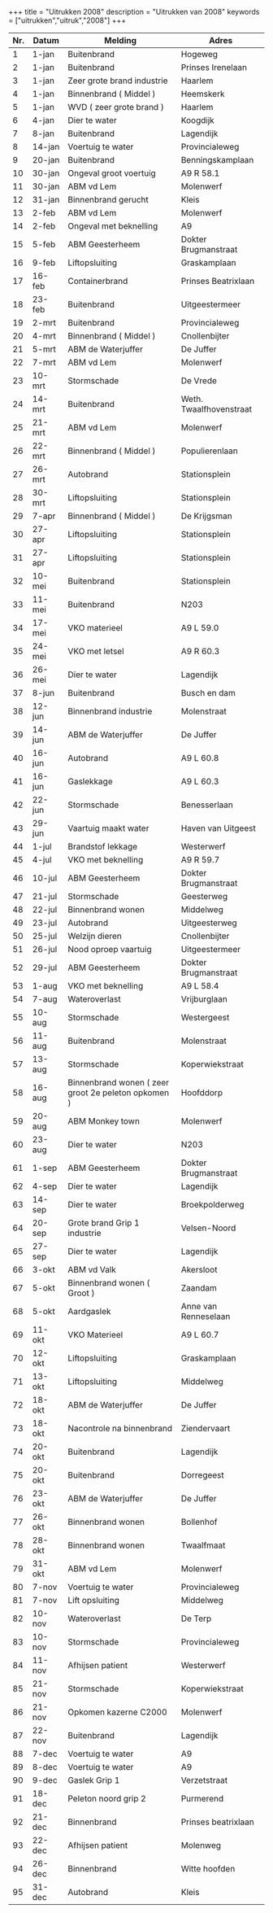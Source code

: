 +++
title = "Uitrukken 2008"
description = "Uitrukken van 2008"
keywords = ["uitrukken","uitruk","2008"]
+++

<table class="table">
<thead class="thead-inverse">
<tr>
<th>Nr.</th>
<th>Datum</th>
<th>Melding</th>
<th>Adres</th>
</tr>
</thead>

<tbody>
<tr>
<td>1</td>
<td>1-jan</td>
<td>Buitenbrand</td>
<td>Hogeweg</td>
</tr>

<tr>
<td>2</td>
<td>1-jan</td>
<td>Buitenbrand</td>
<td>Prinses Irenelaan</td>
</tr>

<tr>
<td>3</td>
<td>1-jan</td>
<td>Zeer grote brand industrie</td>
<td>Haarlem</td>
</tr>

<tr>
<td>4</td>
<td>1-jan</td>
<td>Binnenbrand ( Middel )</td>
<td>Heemskerk</td>
</tr>

<tr>
<td>5</td>
<td>1-jan</td>
<td>WVD ( zeer grote brand )</td>
<td>Haarlem</td>
</tr>

<tr>
<td>6</td>
<td>4-jan</td>
<td>Dier te water</td>
<td>Koogdijk</td>
</tr>

<tr>
<td>7</td>
<td>8-jan</td>
<td>Buitenbrand</td>
<td>Lagendijk</td>
</tr>

<tr>
<td>8</td>
<td>14-jan</td>
<td>Voertuig te water</td>
<td>Provincialeweg</td>
</tr>

<tr>
<td>9</td>
<td>20-jan</td>
<td>Buitenbrand</td>
<td>Benningskamplaan</td>
</tr>

<tr>
<td>10</td>
<td>30-jan</td>
<td>Ongeval groot voertuig</td>
<td>A9 R 58.1</td>
</tr>

<tr>
<td>11</td>
<td>30-jan</td>
<td>ABM vd Lem</td>
<td>Molenwerf</td>
</tr>

<tr>
<td>12</td>
<td>31-jan</td>
<td>Binnenbrand gerucht</td>
<td>Kleis</td>
</tr>

<tr>
<td>13</td>
<td>2-feb</td>
<td>ABM vd Lem</td>
<td>Molenwerf</td>
</tr>

<tr>
<td>14</td>
<td>2-feb</td>
<td>Ongeval met beknelling</td>
<td>A9</td>
</tr>

<tr>
<td>15</td>
<td>5-feb</td>
<td>ABM Geesterheem</td>
<td>Dokter Brugmanstraat</td>
</tr>

<tr>
<td>16</td>
<td>9-feb</td>
<td>Liftopsluiting</td>
<td>Graskamplaan</td>
</tr>

<tr>
<td>17</td>
<td>16-feb</td>
<td>Containerbrand</td>
<td>Prinses Beatrixlaan</td>
</tr>

<tr>
<td>18</td>
<td>23-feb</td>
<td>Buitenbrand</td>
<td>Uitgeestermeer</td>
</tr>

<tr>
<td>19</td>
<td>2-mrt</td>
<td>Buitenbrand</td>
<td>Provincialeweg</td>
</tr>

<tr>
<td>20</td>
<td>4-mrt</td>
<td>Binnenbrand ( Middel )</td>
<td>Cnollenbijter</td>
</tr>

<tr>
<td>21</td>
<td>5-mrt</td>
<td>ABM de Waterjuffer</td>
<td>De Juffer</td>
</tr>

<tr>
<td>22</td>
<td>7-mrt</td>
<td>ABM vd Lem</td>
<td>Molenwerf</td>
</tr>

<tr>
<td>23</td>
<td>10-mrt</td>
<td>Stormschade</td>
<td>De Vrede</td>
</tr>

<tr>
<td>24</td>
<td>14-mrt</td>
<td>Buitenbrand</td>
<td>Weth. Twaalfhovenstraat</td>
</tr>

<tr>
<td>25</td>
<td>21-mrt</td>
<td>ABM vd Lem</td>
<td>Molenwerf</td>
</tr>

<tr>
<td>26</td>
<td>22-mrt</td>
<td>Binnenbrand ( Middel )</td>
<td>Populierenlaan</td>
</tr>

<tr>
<td>27</td>
<td>26-mrt</td>
<td>Autobrand</td>
<td>Stationsplein</td>
</tr>

<tr>
<td>28</td>
<td>30-mrt</td>
<td>Liftopsluiting</td>
<td>Stationsplein</td>
</tr>

<tr>
<td>29</td>
<td>7-apr</td>
<td>Binnenbrand ( Middel )</td>
<td>De Krijgsman</td>
</tr>

<tr>
<td>30</td>
<td>27-apr</td>
<td>Liftopsluiting</td>
<td>Stationsplein</td>
</tr>

<tr>
<td>31</td>
<td>27-apr</td>
<td>Liftopsluiting</td>
<td>Stationsplein</td>
</tr>

<tr>
<td>32</td>
<td>10-mei</td>
<td>Buitenbrand</td>
<td>Stationsplein</td>
</tr>

<tr>
<td>33</td>
<td>11-mei</td>
<td>Buitenbrand</td>
<td>N203</td>
</tr>

<tr>
<td>34</td>
<td>17-mei</td>
<td>VKO materieel</td>
<td>A9 L 59.0</td>
</tr>

<tr>
<td>35</td>
<td>24-mei</td>
<td>VKO met letsel</td>
<td>A9 R 60.3</td>
</tr>

<tr>
<td>36</td>
<td>26-mei</td>
<td>Dier te water</td>
<td>Lagendijk</td>
</tr>

<tr>
<td>37</td>
<td>8-jun</td>
<td>Buitenbrand</td>
<td>Busch en dam</td>
</tr>

<tr>
<td>38</td>
<td>12-jun</td>
<td>Binnenbrand industrie</td>
<td>Molenstraat</td>
</tr>

<tr>
<td>39</td>
<td>14-jun</td>
<td>ABM de Waterjuffer</td>
<td>De Juffer</td>
</tr>

<tr>
<td>40</td>
<td>16-jun</td>
<td>Autobrand</td>
<td>A9 L 60.8</td>
</tr>

<tr>
<td>41</td>
<td>16-jun</td>
<td>Gaslekkage</td>
<td>A9 L 60.3</td>
</tr>

<tr>
<td>42</td>
<td>22-jun</td>
<td>Stormschade</td>
<td>Benesserlaan</td>
</tr>

<tr>
<td>43</td>
<td>29-jun</td>
<td>Vaartuig maakt water</td>
<td>Haven van Uitgeest</td>
</tr>

<tr>
<td>44</td>
<td>1-jul</td>
<td>Brandstof lekkage</td>
<td>Westerwerf</td>
</tr>

<tr>
<td>45</td>
<td>4-jul</td>
<td>VKO met beknelling</td>
<td>A9 R 59.7</td>
</tr>

<tr>
<td>46</td>
<td>10-jul</td>
<td>ABM Geesterheem</td>
<td>Dokter Brugmanstraat</td>
</tr>

<tr>
<td>47</td>
<td>21-jul</td>
<td>Stormschade</td>
<td>Geesterweg</td>
</tr>

<tr>
<td>48</td>
<td>22-jul</td>
<td>Binnenbrand wonen</td>
<td>Middelweg</td>
</tr>

<tr>
<td>49</td>
<td>23-jul</td>
<td>Autobrand</td>
<td>Uitgeesterweg</td>
</tr>

<tr>
<td>50</td>
<td>25-jul</td>
<td>Welzijn dieren</td>
<td>Cnollenbijter</td>
</tr>

<tr>
<td>51</td>
<td>26-jul</td>
<td>Nood oproep vaartuig</td>
<td>Uitgeestermeer</td>
</tr>

<tr>
<td>52</td>
<td>29-jul</td>
<td>ABM Geesterheem</td>
<td>Dokter Brugmanstraat</td>
</tr>

<tr>
<td>53</td>
<td>1-aug</td>
<td>VKO met beknelling</td>
<td>A9 L 58.4</td>
</tr>

<tr>
<td>54</td>
<td>7-aug</td>
<td>Wateroverlast</td>
<td>Vrijburglaan</td>
</tr>

<tr>
<td>55</td>
<td>10-aug</td>
<td>Stormschade</td>
<td>Westergeest</td>
</tr>

<tr>
<td>56</td>
<td>11-aug</td>
<td>Buitenbrand</td>
<td>Molenstraat</td>
</tr>

<tr>
<td>57</td>
<td>13-aug</td>
<td>Stormschade</td>
<td>Koperwiekstraat</td>
</tr>

<tr>
<td>58</td>
<td>16-aug</td>
<td>Binnenbrand wonen ( zeer groot 2e peleton opkomen )</td>
<td>Hoofddorp</td>
</tr>

<tr>
<td>59</td>
<td>20-aug</td>
<td>ABM Monkey town</td>
<td>Molenwerf</td>
</tr>

<tr>
<td>60</td>
<td>23-aug</td>
<td>Dier te water</td>
<td>N203</td>
</tr>

<tr>
<td>61</td>
<td>1-sep</td>
<td>ABM Geesterheem</td>
<td>Dokter Brugmanstraat</td>
</tr>

<tr>
<td>62</td>
<td>4-sep</td>
<td>Dier te water</td>
<td>Lagendijk</td>
</tr>

<tr>
<td>63</td>
<td>14-sep</td>
<td>Dier te water</td>
<td>Broekpolderweg</td>
</tr>

<tr>
<td>64</td>
<td>20-sep</td>
<td>Grote brand Grip 1 industrie</td>
<td>Velsen-Noord</td>
</tr>

<tr>
<td>65</td>
<td>27-sep</td>
<td>Dier te water</td>
<td>Lagendijk</td>
</tr>

<tr>
<td>66</td>
<td>3-okt</td>
<td>ABM vd Valk</td>
<td>Akersloot</td>
</tr>

<tr>
<td>67</td>
<td>5-okt</td>
<td>Binnenbrand wonen ( Groot )</td>
<td>Zaandam</td>
</tr>

<tr>
<td>68</td>
<td>5-okt</td>
<td>Aardgaslek</td>
<td>Anne van Renneselaan</td>
</tr>

<tr>
<td>69</td>
<td>11-okt</td>
<td>VKO Materieel</td>
<td>A9 L 60.7</td>
</tr>

<tr>
<td>70</td>
<td>12-okt</td>
<td>Liftopsluiting</td>
<td>Graskamplaan</td>
</tr>

<tr>
<td>71</td>
<td>13-okt</td>
<td>Liftopsluiting</td>
<td>Middelweg</td>
</tr>

<tr>
<td>72</td>
<td>18-okt</td>
<td>ABM de Waterjuffer</td>
<td>De Juffer</td>
</tr>

<tr>
<td>73</td>
<td>18-okt</td>
<td>Nacontrole na binnenbrand</td>
<td>Ziendervaart</td>
</tr>

<tr>
<td>74</td>
<td>20-okt</td>
<td>Buitenbrand</td>
<td>Lagendijk</td>
</tr>

<tr>
<td>75</td>
<td>20-okt</td>
<td>Buitenbrand</td>
<td>Dorregeest</td>
</tr>

<tr>
<td>76</td>
<td>23-okt</td>
<td>ABM de Waterjuffer</td>
<td>De Juffer</td>
</tr>

<tr>
<td>77</td>
<td>26-okt</td>
<td>Binnenbrand wonen</td>
<td>Bollenhof</td>
</tr>

<tr>
<td>78</td>
<td>28-okt</td>
<td>Binnenbrand wonen</td>
<td>Twaalfmaat</td>
</tr>

<tr>
<td>79</td>
<td>31-okt</td>
<td>ABM vd Lem</td>
<td>Molenwerf</td>
</tr>

<tr>
<td>80</td>
<td>7-nov</td>
<td>Voertuig te water</td>
<td>Provincialeweg</td>
</tr>

<tr>
<td>81</td>
<td>7-nov</td>
<td>Lift opsluiting</td>
<td>Middelweg</td>
</tr>

<tr>
<td>82</td>
<td>10-nov</td>
<td>Wateroverlast</td>
<td>De Terp</td>
</tr>

<tr>
<td>83</td>
<td>10-nov</td>
<td>Stormschade</td>
<td>Provincialeweg</td>
</tr>

<tr>
<td>84</td>
<td>11-nov</td>
<td>Afhijsen patient</td>
<td>Westerwerf</td>
</tr>

<tr>
<td>85</td>
<td>21-nov</td>
<td>Stormschade</td>
<td>Koperwiekstraat</td>
</tr>

<tr>
<td>86</td>
<td>21-nov</td>
<td>Opkomen kazerne C2000</td>
<td>Molenwerf</td>
</tr>

<tr>
<td>87</td>
<td>22-nov</td>
<td>Buitenbrand</td>
<td>Lagendijk</td>
</tr>

<tr>
<td>88</td>
<td>7-dec</td>
<td>Voertuig te water</td>
<td>A9</td>
</tr>

<tr>
<td>89</td>
<td>8-dec</td>
<td>Voertuig te water</td>
<td>A9</td>
</tr>

<tr>
<td>90</td>
<td>9-dec</td>
<td>Gaslek Grip 1</td>
<td>Verzetstraat</td>
</tr>

<tr>
<td>91</td>
<td>18-dec</td>
<td>Peleton noord grip 2</td>
<td>Purmerend</td>
</tr>

<tr>
<td>92</td>
<td>21-dec</td>
<td>Binnenbrand</td>
<td>Prinses beatrixlaan</td>
</tr>

<tr>
<td>93</td>
<td>22-dec</td>
<td>Afhijsen patient</td>
<td>Molenweg</td>
</tr>

<tr>
<td>94</td>
<td>26-dec</td>
<td>Binnenbrand</td>
<td>Witte hoofden</td>
</tr>

<tr>
<td>95</td>
<td>31-dec</td>
<td>Autobrand</td>
<td>Kleis</td>
</tr>
</tbody>
</table>